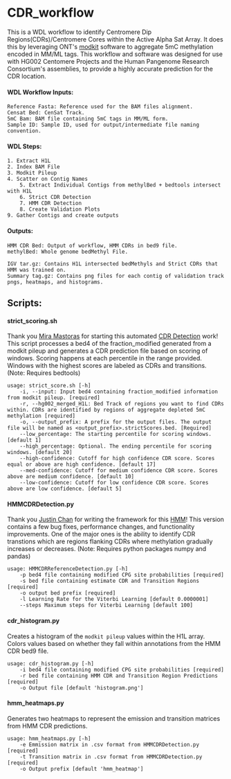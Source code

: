 # CDR_workflow
This is a WDL workflow to identify Centromere Dip Regions(CDRs)/Centromere Cores within the Active Alpha Sat Array. It does this by leveraging ONT's [modkit](https://github.com/nanoporetech/modkit) software to aggregate 5mC methylation encoded in MM/ML tags. This workflow and software was designed for use with HG002 Centomere Projects and the Human Pangenome Research Consortium's assemblies, to provide a highly accurate prediction for the CDR location. 

#### WDL Workflow Inputs:
    Reference Fasta: Reference used for the BAM files alignment.    
    Censat Bed: CenSat Track.    
    5mC Bam: BAM file containing 5mC tags in MM/ML form.     
    Sample ID: Sample ID, used for output/intermediate file naming convention.    

#### WDL Steps:
    1. Extract H1L
    2. Index BAM File
    3. Modkit Pileup
    4. Scatter on Contig Names
        5. Extract Individual Contigs from methylBed + bedtools intersect with H1L
        6. Strict CDR Detection
        7. HMM CDR Detection
        8. Create Validation Plots
    9. Gather Contigs and create outputs

#### Outputs:
    HMM CDR Bed: Output of workflow, HMM CDRs in bed9 file.
    methylBed: Whole genome bedMethyl File.
    
    IGV tar.gz: Contains H1L intersected bedMethyls and Strict CDRs that HMM was trained on.
    Summary tag.gz: Contains png files for each contig of validation track pngs, heatmaps, and histograms.

## Scripts:
#### strict_scoring.sh    
Thank you [Mira Mastoras](https://github.com/miramastoras) for starting this automated [CDR Detection](https://github.com/miramastoras/CDR_detect/tree/main) work! This script processes a bed4 of the fraction_modified generated from a modkit pileup and generates a CDR prediction file based on scoring of windows. Scoring happens at each percentile in the range provided. Windows with the highest scores are labeled as CDRs and transitions. (Note: Requires bedtools)
```
usage: strict_score.sh [-h]
    -i, --input: Input bed4 containing fraction_modified information from modkit pileup. [required]
    -r, --hg002_merged_H1L: Bed Track of regions you want to find CDRs within. CDRs are identified by regions of aggregate depleted 5mC methylation [required]
    -o, --output_prefix: A prefix for the output files. The output file will be named as <output_prefix>.strictScores.bed. [Required]
    --low_percentage: The starting percentile for scoring windows. [default 1]
    --high_percentage: Optional. The ending percentile for scoring windows. [default 20]
    --high-confidence: Cutoff for high confidence CDR score. Scores equal or above are high confidence. [default 17]
    --med-confidence: Cutoff for medium confidence CDR score. Scores above are medium confidence. [default 10]
    --low-confidence: Cutoff for low confidence CDR score. Scores above are low confidence. [default 5]
```

#### HMMCDRDetection.py
Thank you [Justin Chan](https://github.com/Justinmchan408) for writing the framework for this [HMM](https://github.com/Justinmchan408/HMMCDRDetection)! This version contains a few bug fixes, performance changes, and functionality improvements. One of the major ones is the ability to identify CDR transtions which are regions flanking CDRs where methylation gradually increases or decreases. (Note: Requires python packages numpy and pandas)
```
usage: HMMCDRReferenceDetection.py [-h]  
    -p bed4 file containing modified CPG site probabilities [required]
    -s bed file containing estimate CDR and Transition Regions [required]
    -o output bed prefix [required]
    -l Learning Rate for the Viterbi Learning [default 0.0000001]
    --steps Maximum steps for Viterbi Learning [default 100]
```

#### cdr_histogram.py
Creates a histogram of the `modkit pileup` values within the H1L array. Colors values based on whether they fall within annotations from the HMM CDR bed9 file. 
```
usage: cdr_histogram.py [-h]  
    -i bed4 file containing modified CPG site probabilities [required]
    -r bed file containing HMM CDR and Transition Region Predictions [required]
    -o Output file [default 'histogram.png']
```

#### hmm_heatmaps.py
Generates two heatmaps to represent the emission and transition matrices from HMM CDR predictions. 
```
usage: hmm_heatmaps.py [-h]  
    -e Emmission matrix in .csv format from HMMCDRDetection.py [required]
    -t Transition matrix in .csv format from HMMCDRDetection.py [required]
    -o Output prefix [default 'hmm_heatmap']
```

